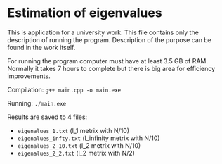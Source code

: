 # Estimation of eigenvalues

This is application for a university work.
This file contains only the description of running the program.
Description of the purpose can be found in the work itself.

For running the program computer must have at least 3.5 GB of RAM.
Normally it takes 7 hours to complete but there is big area for efficiency improvements.

Compilation: `g++ main.cpp -o main.exe`

Running: `./main.exe`

Results are saved to 4 files:
- `eigenalues_1.txt` (l_1 metrix with N/10)
- `eigenalues_infty.txt` (l_infinity metrix with N/10)
- `eigenalues_2_10.txt` (l_2 metrix with N/10)
- `eigenalues_2_2.txt` (l_2 metrix with N/2)
